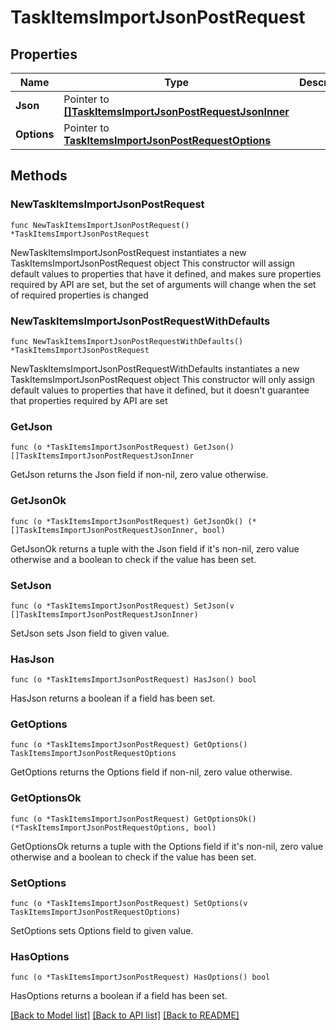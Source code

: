 # TaskItemsImportJsonPostRequest

## Properties

Name | Type | Description | Notes
------------ | ------------- | ------------- | -------------
**Json** | Pointer to [**[]TaskItemsImportJsonPostRequestJsonInner**](TaskItemsImportJsonPostRequestJsonInner.md) |  | [optional] 
**Options** | Pointer to [**TaskItemsImportJsonPostRequestOptions**](TaskItemsImportJsonPostRequestOptions.md) |  | [optional] 

## Methods

### NewTaskItemsImportJsonPostRequest

`func NewTaskItemsImportJsonPostRequest() *TaskItemsImportJsonPostRequest`

NewTaskItemsImportJsonPostRequest instantiates a new TaskItemsImportJsonPostRequest object
This constructor will assign default values to properties that have it defined,
and makes sure properties required by API are set, but the set of arguments
will change when the set of required properties is changed

### NewTaskItemsImportJsonPostRequestWithDefaults

`func NewTaskItemsImportJsonPostRequestWithDefaults() *TaskItemsImportJsonPostRequest`

NewTaskItemsImportJsonPostRequestWithDefaults instantiates a new TaskItemsImportJsonPostRequest object
This constructor will only assign default values to properties that have it defined,
but it doesn't guarantee that properties required by API are set

### GetJson

`func (o *TaskItemsImportJsonPostRequest) GetJson() []TaskItemsImportJsonPostRequestJsonInner`

GetJson returns the Json field if non-nil, zero value otherwise.

### GetJsonOk

`func (o *TaskItemsImportJsonPostRequest) GetJsonOk() (*[]TaskItemsImportJsonPostRequestJsonInner, bool)`

GetJsonOk returns a tuple with the Json field if it's non-nil, zero value otherwise
and a boolean to check if the value has been set.

### SetJson

`func (o *TaskItemsImportJsonPostRequest) SetJson(v []TaskItemsImportJsonPostRequestJsonInner)`

SetJson sets Json field to given value.

### HasJson

`func (o *TaskItemsImportJsonPostRequest) HasJson() bool`

HasJson returns a boolean if a field has been set.

### GetOptions

`func (o *TaskItemsImportJsonPostRequest) GetOptions() TaskItemsImportJsonPostRequestOptions`

GetOptions returns the Options field if non-nil, zero value otherwise.

### GetOptionsOk

`func (o *TaskItemsImportJsonPostRequest) GetOptionsOk() (*TaskItemsImportJsonPostRequestOptions, bool)`

GetOptionsOk returns a tuple with the Options field if it's non-nil, zero value otherwise
and a boolean to check if the value has been set.

### SetOptions

`func (o *TaskItemsImportJsonPostRequest) SetOptions(v TaskItemsImportJsonPostRequestOptions)`

SetOptions sets Options field to given value.

### HasOptions

`func (o *TaskItemsImportJsonPostRequest) HasOptions() bool`

HasOptions returns a boolean if a field has been set.


[[Back to Model list]](../README.md#documentation-for-models) [[Back to API list]](../README.md#documentation-for-api-endpoints) [[Back to README]](../README.md)


